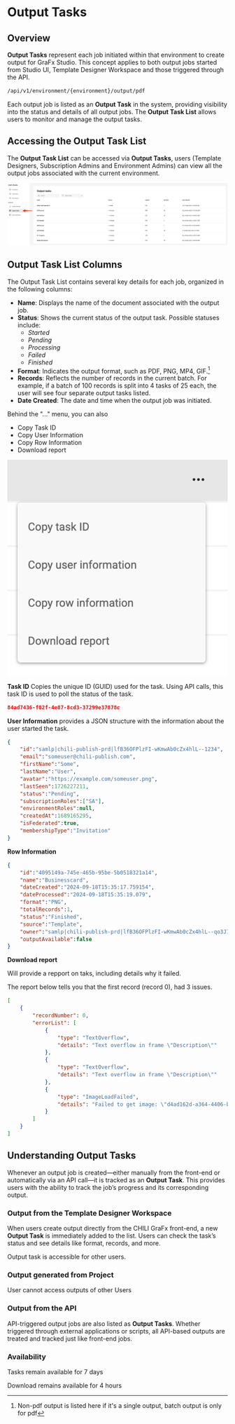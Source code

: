 # Output Tasks

## Overview

**Output Tasks** represent each job initiated within that environment to create output for GraFx Studio. This concept applies to both output jobs started from Studio UI, Template Designer Workspace and those triggered through the API.

```sh
/api/v1/environment/{environment}/output/pdf
```

Each output job is listed as an **Output Task** in the system, providing visibility into the status and details of all output jobs. The **Output Task List** allows users to monitor and manage the output tasks.

## Accessing the Output Task List

The **Output Task List** can be accessed via **Output Tasks**, users (Template Designers, Subscription Admins and Environment Admins) can view all the output jobs associated with the current environment.

![screenshot-full](ot1.png)

## Output Task List Columns

The Output Task List contains several key details for each job, organized in the following columns:

- **Name**: Displays the name of the document associated with the output job.
- **Status**: Shows the current status of the output task. Possible statuses include:
    - *Started*
    - *Pending*
    - *Processing*
    - *Failed*
    - *Finished*
- **Format**: Indicates the output format, such as PDF, PNG, MP4, GIF.[^1]
- **Records**: Reflects the number of records in the current batch. For example, if a batch of 100 records is split into 4 tasks of 25 each, the user will see four separate output tasks listed.
- **Date Created**: The date and time when the output job was initiated.

[^1]: Non-pdf output is listed here if it's a single output, batch output is only for pdf

Behind the "..." menu, you can also 

- Copy Task ID
- Copy User Information
- Copy Row Information
- Download report
    
![screenshot](ot3.png)
    
**Task ID** Copies the unique ID (GUID) used for the task. Using API calls, this task ID is used to poll the status of the task.

```JSON
84ad7436-f82f-4e87-8cd3-37299e37878c
```

**User Information** provides a JSON structure with the information about the user started the task.

```JSON
{
    "id":"samlp|chili-publish-prd|lfB36OFPlzFI-wKmwAb0cZx4hlL--1234",
    "email":"someuser@chili-publish.com",
    "firstName":"Some",
    "lastName":"User",
    "avatar":"https://example.com/someuser.png",
    "lastSeen":1726227211,
    "status":"Pending",
    "subscriptionRoles":["SA"],
    "environmentRoles":null,
    "createdAt":1689165295,
    "isFederated":true,
    "membershipType":"Invitation"
}
```

**Row Information**
```JSON
{
    "id":"4095149a-745e-465b-95be-5b0518321a14",
    "name":"Businesscard",
    "dateCreated":"2024-09-18T15:35:17.759154",
    "dateProcessed":"2024-09-18T15:35:19.079",
    "format":"PNG",
    "totalRecords":1,
    "status":"Finished",
    "source":"Template",
    "owner":"samlp|chili-publish-prd|lfB36OFPlzFI-wKmwAb0cZx4hlL--qo3J7NqTmSZAu0",
    "outputAvailable":false
}
```

**Download report**

Will provide a repport on taks, including details why it failed.

The report below tells you that the first record (record 0), had 3 issues.

```JSON
[
	{
		"recordNumber": 0,
		"errorList": [
			{
				"type": "TextOverflow",
				"details": "Text overflow in frame \"Description\""
			},
			{
				"type": "TextOverflow",
				"details": "Text overflow in frame \"Description\""
			},
			{
				"type": "ImageLoadFailed",
				"details": "Failed to get image: \"d4ad162d-a364-4406-b1b2-75e588ec4bee\" yielded no results"
			}
		]
	}
]
```

## Understanding Output Tasks

Whenever an output job is created—either manually from the front-end or automatically via an API call—it is tracked as an **Output Task**. This provides users with the ability to track the job’s progress and its corresponding output.

### Output from the Template Designer Workspace

When users create output directly from the CHILI GraFx front-end, a new **Output Task** is immediately added to the list. Users can check the task’s status and see details like format, records, and more.

Output task is accessible for other users.

### Output generated from Project

User cannot access outputs of other Users

### Output from the API

API-triggered output jobs are also listed as **Output Tasks**. Whether triggered through external applications or scripts, all API-based outputs are treated and tracked just like front-end jobs.

### Availability

Tasks remain available for 7 days

Download remains available for 4 hours